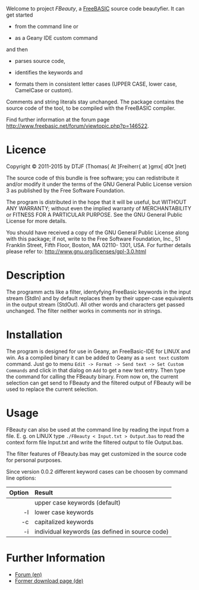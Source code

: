 Welcome to project *FBeauty*, a [FreeBASIC](http://www.freebasic.net/)
source code beautyfier. It can get started

- from the command line or

- as a Geany IDE custom command

and then

- parses source code,

- identifies the keywords and

- formats them in consistent letter cases (UPPER CASE, lower case,
  CamelCase or custom).

Comments and string literals stay unchanged. The package contains the
source code of the tool, to be compiled with the FreeBASIC compiler.

Find further information at the forum page
http://www.freebasic.net/forum/viewtopic.php?p=146522.


Licence
=======

Copyright &copy; 2011-2015 by DTJF (Thomas{ At ]Freiherr{ at }gmx[ dOt ]net)

The source code of this bundle is free software; you can redistribute
it and/or modify it under the terms of the GNU General Public License
version 3 as published by the Free Software Foundation.

The program is distributed in the hope that it will be useful, but
WITHOUT ANY WARRANTY; without even the implied warranty of
MERCHANTABILITY or FITNESS FOR A PARTICULAR PURPOSE. See the GNU
General Public License for more details.

You should have received a copy of the GNU General Public License along
with this package; if not, write to the Free Software Foundation, Inc.,
51 Franklin Street, Fifth Floor, Boston, MA 02110- 1301, USA. For
further details please refer to:
http://www.gnu.org/licenses/gpl-3.0.html


Description
===========

The programm acts like a filter, identyfying FreeBasic keywords in the
input stream (StdIn) and by default replaces them by their upper-case
equivalents in the output stream (StdOut). All other words and
characters get passed unchanged. The filter neither works in comments
nor in strings.


Installation
============

The program is designed for use in Geany, an FreeBasic-IDE for LINUX
and win. As a compiled binary it can be added to Geany as a `sent text`
custom command. Just go to menu `Edit -> Format -> Send text -> Set
Custom Commands` and click in that dialog on `Add` to get a new text
entry. Then type the command for calling the FBeauty binary. From now
on, the current selection can get send to FBeauty and the filtered
output of FBeauty will be used to replace the current selection.


Usage
=====

FBeauty can also be used at the command line by reading the input from
a file. E. g. on LINUX type `./FBeauty < Input.txt > Output.bas` to
read the context form file Input.txt and write the filtered output to
file Output.bas.

The filter features of FBeauty.bas may get customized in the source
code for personal purposes.

Since version 0.0.2 different keyword cases can be choosen by command
line options:

| Option | Result                                          |
| -----: | :---------------------------------------------- |
|        | upper case keywords (default)                   |
|     -l | lower case keywords                             |
|     -c | capitalized keywords                            |
|     -i | individual keywords (as defined in source code) |


Further Information
===================

- [Forum (en)](http://www.freebasic.net/forum/viewtopic.php?p=146522)
- [Former download page (de)](http://www.freebasic-portal.de/downloads/ides-fuer-freebasic/fbeauty-bas-160.html)
